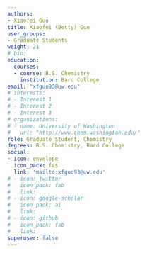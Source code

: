 ```yaml
---
authors: 
- Xiaofei Guo
title: Xiaofei (Betty) Guo
user_groups:
- Graduate Students
weight: 21
# bio: 
education:
  courses:
  - course: B.S. Chemistry
    institution: Bard College
email: "xfguo93@uw.edu"
# interests:
# - Interest 1
# - Interest 2
# - Interest 3
# organizations:
# - name: University of Washington 
#   url: "http://www.chem.washington.edu/"
role: Graduate Student, Chemistry
degrees: B.S. Chemistry, Bard College
social:
- icon: envelope
  icon_pack: fas
  link: 'mailto:xfguo93@uw.edu'
# - icon: twitter
#   icon_pack: fab
#   link: 
# - icon: google-scholar
#   icon_pack: ai
#   link: 
# - icon: github
#   icon_pack: fab
#   link: 
superuser: false
---
```



